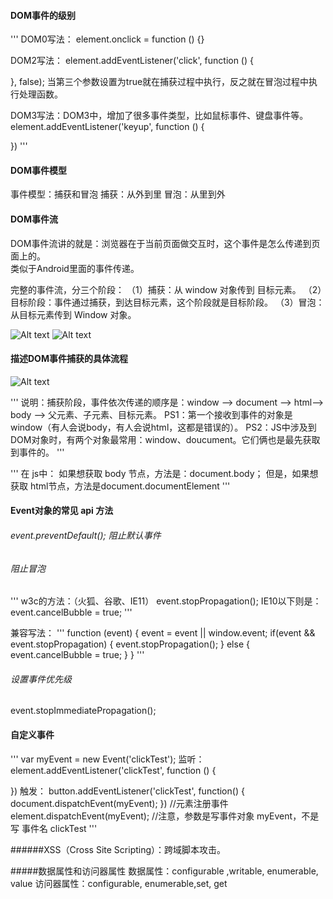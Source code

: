 #### DOM事件的级别
'''
DOM0写法：
element.onclick = function () {}

DOM2写法：
element.addEventListener('click', function () {

}, false);
当第三个参数设置为true就在捕获过程中执行，反之就在冒泡过程中执行处理函数。

DOM3写法：DOM3中，增加了很多事件类型，比如鼠标事件、键盘事件等。
element.addEventListener('keyup', function () {

})
'''
#### DOM事件模型
事件模型：捕获和冒泡
捕获：从外到里
冒泡：从里到外

#### DOM事件流
DOM事件流讲的就是：浏览器在于当前页面做交互时，这个事件是怎么传递到页面上的。  
类似于Android里面的事件传递。  

完整的事件流，分三个阶段：
（1）捕获：从 window 对象传到 目标元素。
（2）目标阶段：事件通过捕获，到达目标元素，这个阶段就是目标阶段。
（3）冒泡：从目标元素传到 Window 对象。

![Alt text](https://camo.githubusercontent.com/8e7c4505699fa3dfc4c9dcac48db3bab022a2f86/687474703a2f2f696d672e736d79687661652e636f6d2f32303138303330365f313035382e706e67)
![Alt text](https://camo.githubusercontent.com/945ca040a47378c67f526d88afbee16c4e5afe99/687474703a2f2f696d672e736d79687661652e636f6d2f32303138303230345f313231382e6a7067)

#### 描述DOM事件捕获的具体流程
![Alt text](https://camo.githubusercontent.com/40046373eea8996142b6d14025f66f97aafee1d6/687474703a2f2f696d672e736d79687661652e636f6d2f32303138303330365f313130332e706e67)

'''
说明：捕获阶段，事件依次传递的顺序是：window --> document --> html--> body --> 父元素、子元素、目标元素。
PS1：第一个接收到事件的对象是 window（有人会说body，有人会说html，这都是错误的）。
PS2：JS中涉及到DOM对象时，有两个对象最常用：window、doucument。它们俩也是最先获取到事件的。
'''

'''
在 js中：
如果想获取 body 节点，方法是：document.body；
但是，如果想获取 html节点，方法是document.documentElement
'''

#### Event对象的常见 api 方法
###### event.preventDefault();  阻止默认事件
###### 阻止冒泡 
'''
w3c的方法：（火狐、谷歌、IE11）
event.stopPropagation();
IE10以下则是：
event.cancelBubble = true;
'''

兼容写法：
'''
function (event) {
    event = event || window.event;
    if(event && event.stopPropagation) {
        event.stopPropagation();
    } else {
        event.cancelBubble = true;
    }
}
'''

###### 设置事件优先级
event.stopImmediatePropagation();

#### 自定义事件
'''
var myEvent = new Event('clickTest');
监听：
element.addEventListener('clickTest', function () {
    
})
触发：
button.addEventListener('clickTest', function() {
    document.dispatchEvent(myEvent);
})
//元素注册事件
element.dispatchEvent(myEvent); //注意，参数是写事件对象 myEvent，不是写 事件名 clickTest
'''

######XSS（Cross Site Scripting）：跨域脚本攻击。

#####数据属性和访问器属性
数据属性：configurable ,writable, enumerable, value
访问器属性：configurable, enumerable,set, get

